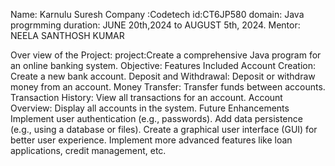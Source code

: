 Name: Karnulu Suresh
Company :Codetech
id:CT6JP580
domain: Java progrmming
duration: JUNE 20th,2024 to AUGUST 5th, 2024.
Mentor: NEELA SANTHOSH KUMAR

Over view of the Project:
 project:Create a comprehensive Java program for an online banking system. 
 Objective: 
Features Included
Account Creation: Create a new bank account.
Deposit and Withdrawal: Deposit or withdraw money from an account.
Money Transfer: Transfer funds between accounts.
Transaction History: View all transactions for an account.
Account Overview: Display all accounts in the system.
Future Enhancements
Implement user authentication (e.g., passwords).
Add data persistence (e.g., using a database or files).
Create a graphical user interface (GUI) for better user experience.
Implement more advanced features like loan applications, credit management, etc.
